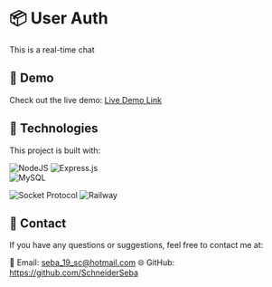 # 📦 User Auth

This is a real-time chat

## 🚀 Demo

Check out the live demo: [Live Demo Link](https://chatonlive-production.up.railway.app/)


## 🧰 Technologies

This project is built with:

![NodeJS](https://img.shields.io/badge/node.js-6DA55F?style=for-the-badge&logo=node.js&logoColor=white) 
![Express.js](https://img.shields.io/badge/express.js-%23404d59.svg?style=for-the-badge&logo=express&logoColor=%2361DAFB)  
![MySQL](https://img.shields.io/badge/mysql-4479A1.svg?style=for-the-badge&logo=mysql&logoColor=white)

![Socket Protocol](https://img.shields.io/badge/Socket-Protocol-blue?style=flat-square)
![Railway](https://img.shields.io/badge/Deployed_on-Railway-blueviolet?style=flat&logo=railway&logoColor=white)

## 📧 Contact

If you have any questions or suggestions, feel free to contact me at:

📧 Email: seba_19_sc@hotmail.com
🌐 GitHub: https://github.com/SchneiderSeba
